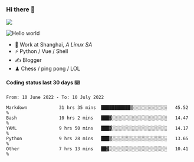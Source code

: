 ### Hi there 👋
![](https://komarev.com/ghpvc/?username=Xuhandsome)


<img src="https://github-readme-stats.vercel.app/api?username=XuHandsome&show_icons=true&theme=merko" alt="Hello world">

<br/>

- 🍻  Work at Shanghai, _A Linux SA_
- ⚡  Python / Vue / Shell
- ✍️  Blogger
- ♟  Chess / ping pong / LOL

#### Coding status last 30 days ⌨️

<!--START_SECTION:waka-->

```text
From: 10 June 2022 - To: 10 July 2022

Markdown            31 hrs 35 mins  ███████████▒░░░░░░░░░░░░░   45.52 %
Bash                10 hrs 2 mins   ███▓░░░░░░░░░░░░░░░░░░░░░   14.47 %
YAML                9 hrs 50 mins   ███▓░░░░░░░░░░░░░░░░░░░░░   14.17 %
Python              9 hrs 28 mins   ███▒░░░░░░░░░░░░░░░░░░░░░   13.65 %
Other               7 hrs 13 mins   ██▓░░░░░░░░░░░░░░░░░░░░░░   10.41 %
```

<!--END_SECTION:waka-->
